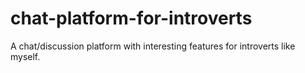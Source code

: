 # chat-platform-for-introverts
A chat/discussion platform with interesting features for introverts like myself.
